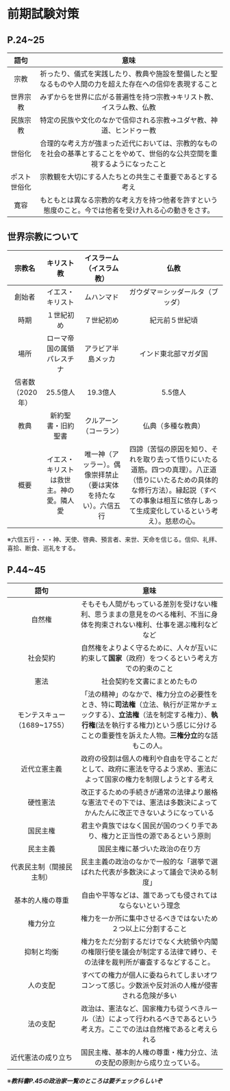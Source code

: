 # 前期試験対策

## P.24~25

|語句|意味|
|:--:|:--:|
|宗教|祈ったり、儀式を実践したり、教典や施設を整備したと聖なるものや人間の力を超えた存在への信仰を表現すること|
|世界宗教|みずからを世界に広がる普遍性を持つ宗教→キリスト教、イスラム教、仏教|
|民族宗教|特定の民族や文化のなかで信仰される宗教→ユダヤ教、神道、ヒンドゥー教|
|世俗化|合理的な考え方が強まった近代においては、宗教的なものを社会の基準とすることをやめて、世俗的な公共空間を重視するようになったこと|
|ポスト世俗化|宗教観を大切にする人たちとの共生こそ重要であるとする考え|
|寛容|もともとは異なる宗教的な考え方を持つ他者を許すという態度のこと。今では他者を受け入れる心の動きをさす。|

## 世界宗教について
|宗教名|キリスト教|イスラーム（イスラム教）|仏教|
|:--:|:--:|:--:|:--:|
|創始者|イエス・キリスト|ムハンマド|ガウダマ＝シッダールタ（ブッダ）|
|時期|１世紀初め|７世紀初め|紀元前５世紀頃|
|場所|ローマ帝国の属領パレスチナ|アラビア半島メッカ|インド東北部マガダ国|
|信者数（2020年）|25.5億人|19.3億人|5.5億人|
|教典|新約聖書・旧約聖書|クルアーン（コーラン）|仏典（多種な教典）|
|概要|イエス・キリストは救世主。神の愛。隣人愛|唯一神（アッラー）。偶像崇拝禁止（要は実体を持たない）。六信五行|四諦（苦悩の原因を知り、それを取り去って悟りにいたる道筋。四つの真理）。八正道（悟りにいたるための具体的な修行方法）。縁起説（すべての事象は相互に依存しあって生成変化しているという考え）。慈悲の心。|

※六信五行・・・神、天使、啓典、預言者、来世、天命を信じる。信仰、礼拝、喜拾、断食、巡礼をする。


## P.44~45
|語句|意味|
|:--:|:--:|
|自然権|そもそも人間がもっている差別を受けない権利、思うままの意見をのべる権利、不当に身体を拘束されない権利、仕事を選ぶ権利などなど|
|社会契約|自然権をよりよく守るために、人々が互いに約束して**国家**（政府）をつくるという考え方での約束のこと|
|憲法|社会契約を文書にまとめたもの|
|モンテスキュー（1689~1755）|「法の精神」のなかで、権力分立の必要性をとき、特に**司法権**（立法、執行が正常かチェックする）、**立法権**（法を制定する権力）、**執行権**(法を執行する権力)という感じに分けることの重要性を訴えた人物。**三権分立**的な話もこの人。|
|近代立憲主義|政府の役割は個人の権利や自由を守ることだとして、政府に憲法を守るよう求め、憲法によって国家の権力を制限しようとする考え|
|硬性憲法|改正するための手続きが通常の法律より厳格な憲法でその下では、憲法は多数決によってかんたんに改正できないようになっている|
|国民主権|君主や貴族ではなく国民が国のつくり手であり、権力と正当性の源であるという原則|
|民主主義|国民主権に基づいた政治の在り方|
|代表民主制（間接民主制）|民主主義の政治のなかで一般的な「選挙で選ばれた代表が多数決によって議会で決める制度」|
|基本的人権の尊重|自由や平等などは、誰であっても侵されてはならないという理念|
|権力分立|権力を一か所に集中させるべきではないため２つ以上に分割すること|
|抑制と均衡|権力をただ分割するだけでなく大統領や内閣の権限行使を議会が制定する法律で縛り、その法律を裁判所が審査するなどすること。|
|人の支配|すべての権力が個人に委ねられてしまいオワコンって感じ。少数派や反対派の人権が侵害される危険が多い|
|法の支配|政治は、憲法など、国家権力も従うべきルール（法）によって行われるべきであるという考え方。ここでの法は自然権であると考えられる|
|近代憲法の成り立ち|国民主権、基本的人権の尊重・権力分立、法の支配の原則から成り立っている。|

※***教科書P.45の政治家一覧のところは要チェックらしいぞ***